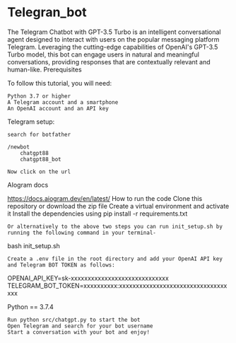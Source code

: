 # Telegran_bot
The Telegram Chatbot with GPT-3.5 Turbo is an intelligent conversational agent designed to interact with users on the popular messaging platform Telegram. Leveraging the cutting-edge capabilities of OpenAI's GPT-3.5 Turbo model, this bot can engage users in natural and meaningful conversations, providing responses that are contextually relevant and human-like.
Prerequisites

To follow this tutorial, you will need:

    Python 3.7 or higher
    A Telegram account and a smartphone
    An OpenAI account and an API key

Telegram setup:

    search for botfather

    /newbot
        chatgpt88
        chatgpt88_bot

    Now click on the url

AIogram docs

https://docs.aiogram.dev/en/latest/
How to run the code
Clone this repository or download the zip file
Create a virtual environment and activate it
Install the dependencies using pip install -r requirements.txt

    Or alternatively to the above two steps you can run init_setup.sh by running the following command in your terminal-

bash init_setup.sh

    Create a .env file in the root directory and add your OpenAI API key and Telegram BOT TOKEN as follows:

OPENAI_API_KEY=sk-xxxxxxxxxxxxxxxxxxxxxxxxxxxxx
TELEGRAM_BOT_TOKEN=xxxxxxxxxx:xxxxxxxxxxxxxxxxxxxxxxxxxxxxxxxxxxx

Python == 3.7.4

    Run python src/chatgpt.py to start the bot
    Open Telegram and search for your bot username
    Start a conversation with your bot and enjoy!
